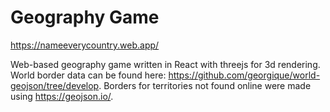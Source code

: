 # Geography Game

https://nameeverycountry.web.app/

Web-based geography game written in React with threejs for 3d rendering.  
World border data can be found here: https://github.com/georgique/world-geojson/tree/develop.
Borders for territories not found online were made using https://geojson.io/.
